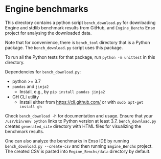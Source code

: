 # Engine benchmarks

This directory contains a python script `bench_download.py` for downloading
Engine and stdlib benchmark results from GitHub, and `Engine_Benchs` Enso
project for analysing the downloaded data.

Note that for convenience, there is `bench_tool` directory that is a Python
package. The `bench_download.py` script uses this package.

To run all the Python tests for that package, run `python -m unittest` in this
directory.

Dependencies for `bench_download.py`:

- python >= 3.7
- `pandas` and `jinja2`
  - Install, e.g., by `pip install pandas jinja2`
- GH CLI utility
  - Install either from https://cli.github.com/ or with
    `sudo apt-get install gh`

Check `bench_download -h` for documentation and usage. Ensure that your
`/usr/bin/env python` links to Python version at least 3.7. `bench_download.py`
creates `generated_site` directory with HTML files for visualizing the benchmark
results.

One can also analyze the benchmarks in Enso IDE by running
`bench_download.py --create-csv` and then running `Engine_Benchs` project. The
created CSV is pasted into `Engine_Benchs/data` directory by default.

